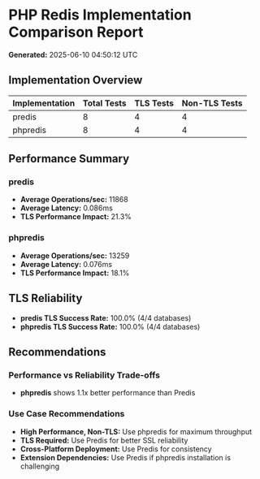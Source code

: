 # PHP Redis Implementation Comparison Report

**Generated:** 2025-06-10 04:50:12 UTC

## Implementation Overview

| Implementation | Total Tests | TLS Tests | Non-TLS Tests |
|---|---|---|---|
| predis | 8 | 4 | 4 |
| phpredis | 8 | 4 | 4 |

## Performance Summary

### predis
- **Average Operations/sec:** 11868
- **Average Latency:** 0.086ms
- **TLS Performance Impact:** 21.3%

### phpredis
- **Average Operations/sec:** 13259
- **Average Latency:** 0.076ms
- **TLS Performance Impact:** 18.1%

## TLS Reliability

- **predis TLS Success Rate:** 100.0% (4/4 databases)
- **phpredis TLS Success Rate:** 100.0% (4/4 databases)

## Recommendations

### Performance vs Reliability Trade-offs

- **phpredis** shows 1.1x better performance than Predis

### Use Case Recommendations

- **High Performance, Non-TLS:** Use phpredis for maximum throughput
- **TLS Required:** Use Predis for better SSL reliability
- **Cross-Platform Deployment:** Use Predis for consistency
- **Extension Dependencies:** Use Predis if phpredis installation is challenging
